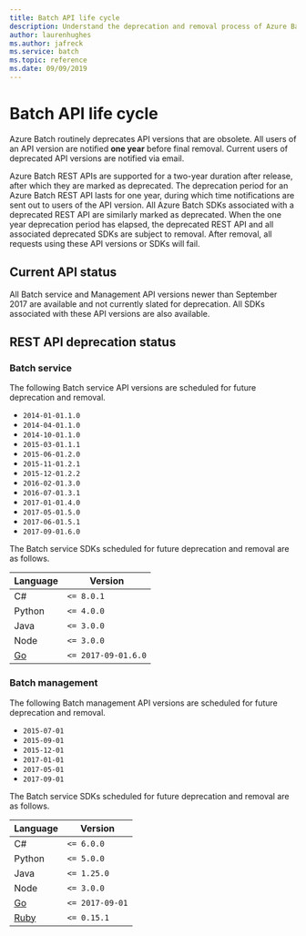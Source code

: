 ```yaml
---
title: Batch API life cycle
description: Understand the deprecation and removal process of Azure Batch API versions.
author: laurenhughes
ms.author: jafreck
ms.service: batch
ms.topic: reference
ms.date: 09/09/2019
---
```


# Batch API life cycle

Azure Batch routinely deprecates API versions that are obsolete. All users of an API version are notified **one year** before final removal. Current users of deprecated API versions are notified via email.

Azure Batch REST APIs are supported for a two-year duration after release, after which they are marked as deprecated. The deprecation period for an Azure Batch REST API lasts for one year, during which time notifications are sent out to users of the API version. All Azure Batch SDKs associated with a deprecated REST API are similarly marked as deprecated. When the one year deprecation period has elapsed, the deprecated REST API and all associated deprecated SDKs are subject to removal. After removal, all requests using these API versions or SDKs will fail.

## Current API status

All Batch service and Management API versions newer than September 2017 are available and not currently slated for deprecation. All SDKs associated with these API versions are also available.

## REST API deprecation status

### Batch service

The following Batch service API versions are scheduled for future deprecation and removal.

* `2014-01-01.1.0`
* `2014-04-01.1.0`
* `2014-10-01.1.0`
* `2015-03-01.1.1`
* `2015-06-01.2.0`
* `2015-11-01.2.1`
* `2015-12-01.2.2`
* `2016-02-01.3.0`
* `2016-07-01.3.1`
* `2017-01-01.4.0`
* `2017-05-01.5.0`
* `2017-06-01.5.1`
* `2017-09-01.6.0`

The Batch service SDKs scheduled for future deprecation and removal are as follows.

| Language | Version    |
|----------|------------|
| C#       | `<= 8.0.1` |
| Python   | `<= 4.0.0` |
| Java     | `<= 3.0.0` |
| Node     | `<= 3.0.0` |
| [Go](https://github.com/Azure/azure-sdk-for-go/tree/master/services/batch/2017-09-01.6.0/batch) | `<= 2017-09-01.6.0` |

### Batch management

The following Batch management API versions are scheduled for future deprecation and removal.

* `2015-07-01`
* `2015-09-01`
* `2015-12-01`
* `2017-01-01`
* `2017-05-01`
* `2017-09-01`

The Batch service SDKs scheduled for future deprecation and removal are as follows.

| Language | Version     |
|----------|-------------|
| C#       | `<= 6.0.0`  |
| Python   | `<= 5.0.0`  |
| Java     | `<= 1.25.0` |
| Node     | `<= 3.0.0`  |
| [Go](https://github.com/Azure/azure-sdk-for-go/tree/master/services/batch/mgmt/2017-09-01/batch) | `<= 2017-09-01` |
| [Ruby](https://github.com/Azure/azure-sdk-for-ruby/tree/master/management/azure_mgmt_batch/lib/2017-09-01) | `<= 0.15.1` |
